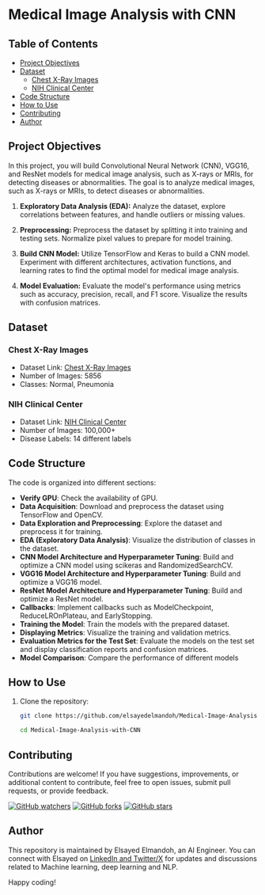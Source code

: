 # Medical Image Analysis with CNN

## Table of Contents
- [Project Objectives](#project-objectives)
- [Dataset](#dataset)
  - [Chest X-Ray Images](#chest-x-ray-images)
  - [NIH Clinical Center](#nih-clinical-center)
- [Code Structure](#code-structure)
- [How to Use](#how-to-use)
- [Contributing](#contributing)
- [Author](#author)


## Project Objectives
In this project, you will build Convolutional Neural Network (CNN), VGG16, and ResNet models for medical image analysis, such as X-rays or MRIs, for detecting diseases or abnormalities. The goal is to analyze medical images, such as X-rays or MRIs, to detect diseases or abnormalities. 

1. **Exploratory Data Analysis (EDA):** Analyze the dataset, explore correlations between features, and handle outliers or missing values.

2. **Preprocessing:** Preprocess the dataset by splitting it into training and testing sets. Normalize pixel values to prepare for model training.

3. **Build CNN Model:** Utilize TensorFlow and Keras to build a CNN model. Experiment with different architectures, activation functions, and learning rates to find the optimal model for medical image analysis.

4. **Model Evaluation:** Evaluate the model's performance using metrics such as accuracy, precision, recall, and F1 score. Visualize the results with confusion matrices.


## Dataset

### Chest X-Ray Images
- Dataset Link: [Chest X-Ray Images](https://www.kaggle.com/paultimothymooney/chest-xray-pneumonia)
- Number of Images: 5856
- Classes: Normal, Pneumonia

### NIH Clinical Center
- Dataset Link: [NIH Clinical Center](https://nihcc.app.box.com/v/ChestXray-NIHCC)
- Number of Images: 100,000+
- Disease Labels: 14 different labels

## Code Structure

The code is organized into different sections:
- **Verify GPU**: Check the availability of GPU.
- **Data Acquisition**: Download and preprocess the dataset using TensorFlow and OpenCV.
- **Data Exploration and Preprocessing**: Explore the dataset and preprocess it for training.
- **EDA (Exploratory Data Analysis)**: Visualize the distribution of classes in the dataset.
- **CNN Model Architecture and Hyperparameter Tuning**: Build and optimize a CNN model using scikeras and RandomizedSearchCV.
- **VGG16 Model Architecture and Hyperparameter Tuning**: Build and optimize a VGG16 model.
- **ResNet Model Architecture and Hyperparameter Tuning**: Build and optimize a ResNet model.
- **Callbacks**: Implement callbacks such as ModelCheckpoint, ReduceLROnPlateau, and EarlyStopping.
- **Training the Model**: Train the models with the prepared dataset.
- **Displaying Metrics**: Visualize the training and validation metrics.
- **Evaluation Metrics for the Test Set**: Evaluate the models on the test set and display classification reports and confusion matrices.
- **Model Comparison**: Compare the performance of different models

## How to Use

1. Clone the repository:

   ```bash
   git clone https://github.com/elsayedelmandoh/Medical-Image-Analysis-with-VGG16-ResNet-CNN.git
    ```
   ```bash
   cd Medical-Image-Analysis-with-CNN
    ```
   
## Contributing

Contributions are welcome! If you have suggestions, improvements, or additional content to contribute, feel free to open issues, submit pull requests, or provide feedback. 

[![GitHub watchers](https://img.shields.io/github/watchers/elsayedelmandoh/naive-bayes-LSTM-for-sentiment-analysis-NLP-widebot.svg?style=social&label=Watch)](https://GitHub.com/elsayedelmandoh/naive-bayes-LSTM-for-sentiment-analysis-NLP-widebot/watchers/?WT.mc_id=academic-105485-koreyst)
[![GitHub forks](https://img.shields.io/github/forks/elsayedelmandoh/naive-bayes-LSTM-for-sentiment-analysis-NLP-widebot.svg?style=social&label=Fork)](https://GitHub.com/elsayedelmandoh/naive-bayes-LSTM-for-sentiment-analysis-NLP-widebot/network/?WT.mc_id=academic-105485-koreyst)
[![GitHub stars](https://img.shields.io/github/stars/elsayedelmandoh/naive-bayes-LSTM-for-sentiment-analysis-NLP-widebot.svg?style=social&label=Star)](https://GitHub.com/elsayedelmandoh/naive-bayes-LSTM-for-sentiment-analysis-NLP-widebot/stargazers/?WT.mc_id=academic-105485-koreyst)

## Author

This repository is maintained by Elsayed Elmandoh, an AI Engineer. You can connect with Elsayed on [LinkedIn and Twitter/X](https://linktr.ee/elsayedelmandoh) for updates and discussions related to Machine learning, deep learning and NLP.

Happy coding!
